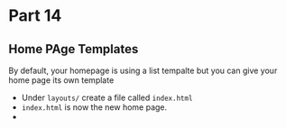 # Part 14
## Home PAge Templates


By default, your homepage is using a list tempalte but you can give your home page its own template


 - Under `layouts/` create a file called `index.html`
 -  `index.html` is now the new home page.
 - 
